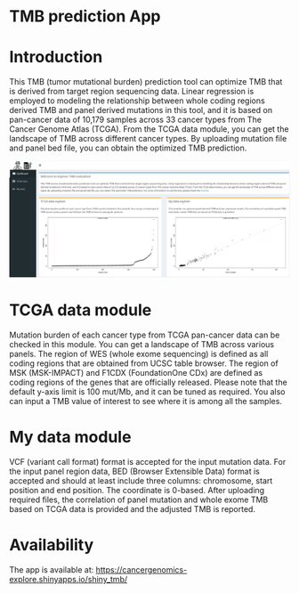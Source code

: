 
TMB prediction App
=====================

Introduction
============ 
This TMB (tumor mutational burden) prediction tool can optimize TMB that is derived from target region sequencing data. Linear regression is employed to modeling the relationship between whole coding regions derived TMB and panel derived mutations in this tool, and it is based on pan-cancer data of 10,179 samples across 33 cancer types from The Cancer Genome Atlas (TCGA). From the TCGA data module, you can get the landscape of TMB across different cancer types. By uploading mutation file and panel bed file, you can obtain the optimized TMB prediction. 
 
<p align="center"><img src="ui.png"/></p>

TCGA data module
===========
Mutation burden of each cancer type from TCGA pan-cancer data can be checked in this module. You can get a landscape of TMB across various panels. The region of WES (whole exome sequencing) is defined as all coding regions that are obtained from UCSC table browser. The region of MSK (MSK-IMPACT) and F1CDX (FoundationOne CDx) are defined as coding regions of the genes that are officially released. Please note that the default y-axis limit is 100 mut/Mb, and it can be tuned as required. You also can input a TMB value of interest to see where it is among all the samples. 

My data module
===========
VCF (variant call format) format is accepted for the input mutation data. For the input panel region data, BED (Browser Extensible Data) format is accepted and should at least include three columns: chromosome, start position and end position. The coordinate is 0-based. After uploading required files, the correlation of panel mutation and whole exome TMB based on TCGA data is provided and the adjusted TMB is reported.

Availability
===========
The app is available at: https://cancergenomics-explore.shinyapps.io/shiny_tmb/
